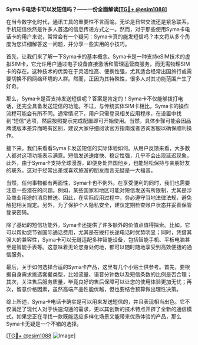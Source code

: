 **Syma卡电话卡可以发短信吗？——一份全面解读[[TG💪+ @esim1088](https://t.me/s/esim1088)]**

在当今数字化时代，通讯工具的重要性不言而喻。无论是日常交流还是紧急联系，手机短信依然是许多人首选的信息传递方式之一。然而，对于那些使用Syma卡电话卡的用户来说，常常会有一个疑问：Syma卡真的能发短信吗？本文将从多个角度为您详细解答这一问题，并分享一些实用的小技巧。

首先，让我们来了解一下Syma卡的基本概念。Syma卡是一种支持eSIM技术的虚拟SIM卡，它允许用户通过电子设备直接激活和管理运营商服务，而无需物理SIM卡的存在。这种技术的优势在于灵活性高、便携性强，尤其适合经常出国旅行或需要切换不同网络环境的人群。然而，正因为其特殊性，很多人对其功能范围产生了好奇。

那么，Syma卡是否支持发送短信呢？答案是肯定的！Syma卡不仅能够拨打电话，还完全具备发送短信的功能。不过，与传统实体SIM卡相比，Syma卡的操作流程可能会有所不同。通常情况下，用户只需登录相关应用程序，在设置中找到“短信”选项，然后按照提示完成配置即可开始使用。当然，具体步骤可能会因品牌或版本差异而略有区别，建议大家仔细阅读官方指南或者咨询客服以确保顺利操作。

接下来，我们来看看Syma卡发送短信的实际体验如何。从用户反馈来看，大多数人都对这项功能表示满意。短信发送速度快、稳定性强，几乎不会出现延迟现象。此外，由于Syma卡支持全球漫游，即便身处异国他乡，也能轻松保持与亲朋好友的联系。这对于经常出差或喜欢旅游的朋友而言无疑是一大福音。

当然，任何事物都有两面性，Syma卡也不例外。在享受便利的同时，我们也需要注意一些潜在的问题。例如，某些国家和地区可能对短信发送有所限制，尤其是涉及商业用途的消息推送。因此，在实际应用过程中，务必遵守当地法律法规，避免触犯相关规定。另外，为了保护个人隐私安全，建议定期检查账户状态并妥善保管登录密码。

除了基础的短信功能外，Syma卡还提供了许多额外的价值点值得探索。比如，它可以帮助您节省国际通话费用，尤其是在拨打长途电话时优势明显；同时，凭借其强大的兼容性，Syma卡可以无缝适配多种智能设备，包括智能手机、平板电脑甚至是智能手表等。这意味着无论您身处何地，都可以随时随地享受到高效便捷的通信服务。

最后，关于如何选择合适的Syma卡产品，这里有几个小贴士供参考。首先，要根据自身需求挑选套餐类型，比如流量、语音分钟数以及短信条数的比例是否合理；其次，关注售后服务质量，毕竟良好的售后保障可以让您的使用体验更加无忧；再次，留意价格因素，虽然高端产品性能优越，但也要结合预算做出理性决策。

综上所述，Syma卡电话卡确实是可以用来发送短信的，并且表现相当出色。它不仅满足了现代人对于快速沟通的需求，更以其创新的技术特点开辟了全新的通信模式。如果您正在寻找一款既能适应多样化场景又能带来优质体验的产品，那么Syma卡无疑是一个不错的选择。

[[TG💪+ @esim1088](https://t.me/s/esim1088) ![Image](https://i.postimg.cc/4NQfJmqS/Snipaste-2025-05-13-00-14-12.png)]